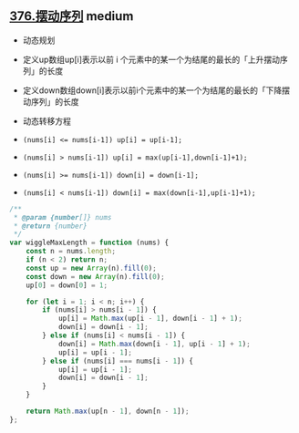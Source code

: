 ## [376.摆动序列](https://leetcode.cn/problems/wiggle-subsequence/) <Badge type="warning">medium</Badge>

- 动态规划
- 定义up数组up[i]表示以前 i 个元素中的某一个为结尾的最长的「上升摆动序列」的长度
- 定义down数组down[i]表示以前i个元素中的某一个为结尾的最长的「下降摆动序列」的长度
- 动态转移方程
- `(nums[i] <= nums[i-1]) up[i] = up[i-1];`
- `(nums[i] > nums[i-1]) up[i] = max(up[i-1],down[i-1]+1);`

- `(nums[i] >= nums[i-1]) down[i] = down[i-1];`
- `(nums[i] < nums[i-1]) down[i] = max(down[i-1],up[i-1]+1);`

```js
/**
 * @param {number[]} nums
 * @return {number}
 */
var wiggleMaxLength = function (nums) {
    const n = nums.length;
    if (n < 2) return n;
    const up = new Array(n).fill(0);
    const down = new Array(n).fill(0);
    up[0] = down[0] = 1;

    for (let i = 1; i < n; i++) {
        if (nums[i] > nums[i - 1]) {
            up[i] = Math.max(up[i - 1], down[i - 1] + 1);
            down[i] = down[i - 1];
        } else if (nums[i] < nums[i - 1]) {
            down[i] = Math.max(down[i - 1], up[i - 1] + 1);
            up[i] = up[i - 1];
        } else if (nums[i] === nums[i - 1]) {
            up[i] = up[i - 1];
            down[i] = down[i - 1];
        }
    }

    return Math.max(up[n - 1], down[n - 1]);
};
```
